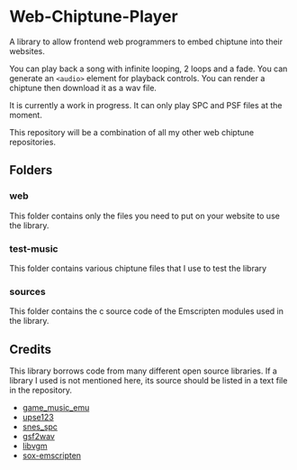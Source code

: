 # Web-Chiptune-Player
A library to allow frontend web programmers to embed chiptune into their websites.

You can play back a song with infinite looping, 2 loops and a fade. You can generate an `<audio>` element for playback controls. You can render a chiptune then download it as a wav file.

It is currently a work in progress. It can only play SPC and PSF files at the moment.

This repository will be a combination of all my other web chiptune repositories.

## Folders
### web
This folder contains only the files you need to put on your website to use the library.

### test-music
This folder contains various chiptune files that I use to test the library

### sources
This folder contains the c source code of the Emscripten modules used in the library.

## Credits
This library borrows code from many different open source libraries. If a library I used is not mentioned here, its source should be listed in a text file in the repository.

- [game_music_emu](https://github.com/libgme/game-music-emu)
- [upse123](https://packages.ubuntu.com/en/mantic/upse123)
- [snes_spc](https://github.com/blarggs-audio-libraries/snes_spc)
- [gsf2wav](https://github.com/jprjr/gsf2wav)
- [libvgm](https://github.com/ValleyBell/libvgm)
- [sox-emscripten](https://github.com/rameshvarun/sox-emscripten)
